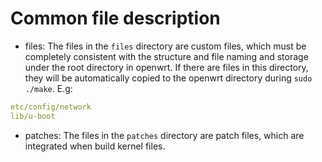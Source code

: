 # Common file description 

- files: The files in the `files` directory are custom files, which must be completely consistent with the structure and file naming and storage under the root directory in openwrt. If there are files in this directory, they will be automatically copied to the openwrt directory during `sudo ./make`. E.g:
```yaml
etc/config/network
lib/u-boot
```

- patches: The files in the `patches` directory are patch files, which are integrated when build kernel files.

